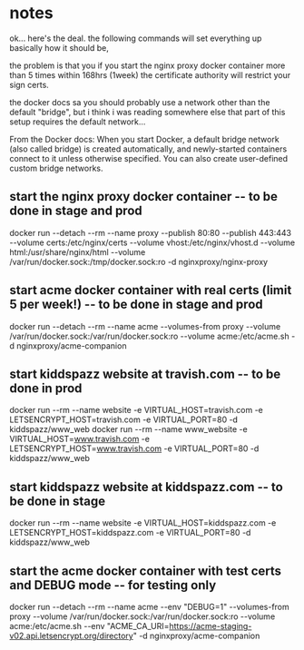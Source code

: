 # notes
ok... here's the deal. the following commands will set everything up basically how it should be,

the problem is that you if you start the nginx proxy docker container more than 5 times within
168hrs (1week) the certificate authority will restrict your sign certs.

the docker docs sa you should probably use a network other than the default "bridge", but i think i
was reading somewhere else that part of this setup requires the default network...

From the Docker docs:
When you start Docker, a default bridge network (also called bridge) is created automatically, and
newly-started containers connect to it unless otherwise specified. You can also create user-defined
custom bridge networks.


## start the nginx proxy docker container -- to be done in stage and prod
docker run --detach --rm --name proxy --publish 80:80 --publish 443:443 --volume certs:/etc/nginx/certs --volume vhost:/etc/nginx/vhost.d --volume html:/usr/share/nginx/html --volume /var/run/docker.sock:/tmp/docker.sock:ro -d nginxproxy/nginx-proxy


## start acme docker container with real certs (limit 5 per week!) -- to be done in stage and prod
docker run --detach --rm --name acme --volumes-from proxy --volume /var/run/docker.sock:/var/run/docker.sock:ro --volume acme:/etc/acme.sh -d nginxproxy/acme-companion


## start kiddspazz website at travish.com -- to be done in prod
docker run --rm --name website -e VIRTUAL_HOST=travish.com -e LETSENCRYPT_HOST=travish.com -e VIRTUAL_PORT=80 -d kiddspazz/www_web
docker run --rm --name www_website -e VIRTUAL_HOST=www.travish.com -e LETSENCRYPT_HOST=www.travish.com -e VIRTUAL_PORT=80 -d kiddspazz/www_web


## start kiddspazz website at kiddspazz.com -- to be done in stage
docker run --rm --name website -e VIRTUAL_HOST=kiddspazz.com -e LETSENCRYPT_HOST=kiddspazz.com -e VIRTUAL_PORT=80 -d kiddspazz/www_web


## start the acme docker container with test certs and DEBUG mode -- for testing only
docker run --detach --rm --name acme --env "DEBUG=1" --volumes-from proxy --volume /var/run/docker.sock:/var/run/docker.sock:ro --volume acme:/etc/acme.sh --env "ACME_CA_URI=https://acme-staging-v02.api.letsencrypt.org/directory" -d nginxproxy/acme-companion
